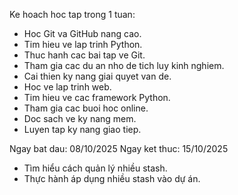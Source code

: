 Ke hoach hoc tap trong 1 tuan:
- Hoc Git va GitHub nang cao.
- Tim hieu ve lap trinh Python.
- Thuc hanh cac bai tap ve Git.
- Tham gia cac du an nho de tich luy kinh nghiem.
- Cai thien ky nang giai quyet van de.
- Hoc ve lap trinh web.
- Tim hieu ve cac framework Python.
- Tham gia cac buoi hoc online.
- Doc sach ve ky nang mem.
- Luyen tap ky nang giao tiep.

Ngay bat dau: 08/10/2025
Ngay ket thuc: 15/10/2025
- Tìm hiểu cách quản lý nhiều stash.
- Thực hành áp dụng nhiều stash vào dự án.
